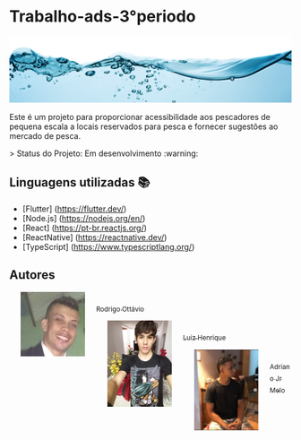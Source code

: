 # Trabalho-ads-3°periodo
<img src ="https://github.com/RodrigoOttavio/trabalho-ads/blob/master/img/agua.png">
<p align="left">Este é um projeto para proporcionar acessibilidade aos pescadores de pequena escala a locais 
reservados para pesca e fornecer sugestões ao mercado de pesca.</p>
> Status do Projeto: Em desenvolvimento :warning:

## Linguagens utilizadas :books:
- [Flutter] (https://flutter.dev/)
- [Node.js] (https://nodejs.org/en/)
- [React] (https://pt-br.reactjs.org/)
- [ReactNative] (https://reactnative.dev/)
- [TypeScript] (https://www.typescriptlang.org/)

## Autores
[<img src="https://github.com/RodrigoOttavio/trabalho-ads/blob/master/img/rodrigo.jpeg" width=115 align="left" hspace="20"> <br> <sub> Rodrigo Ottávio </sub>](https://github.com/RodrigoOttavio)

[<img src="https://github.com/RodrigoOttavio/trabalho-ads/blob/master/img/luiz.jpg" width=115 align="left" hspace="20"> <br> <sub> Luiz Henrique </sub>](https://github.com/Luiz-web)

[<img src="https://github.com/RodrigoOttavio/trabalho-ads/blob/master/img/adriano.jpeg" width=115 align="left" hspace="20"> <br> <sub> Adriano Jr Melo </sub>](https://github.com/Adrianojuniormelo)

